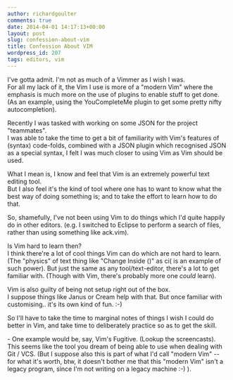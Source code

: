 ```yaml
---
author: richardgoulter
comments: true
date: 2014-04-01 14:17:13+00:00
layout: post
slug: confession-about-vim
title: Confession About VIM
wordpress_id: 207
tags: editors, vim
---
```


I've gotta admit. I'm not as much of a Vimmer as I wish I was.  
For all my lack of it, the Vim I use is more of a "modern Vim" where the emphasis is much more on the use of plugins to enable stuff to get done. (As an example, using the YouCompleteMe plugin to get some pretty nifty autocompletion).

Recently I was tasked with working on some JSON for the project "teammates".  
I was able to take the time to get a bit of familiarity with Vim's features of (syntax) code-folds, combined with a JSON plugin which recognised JSON as a special syntax, I felt I was much closer to using Vim as Vim should be used.

What I mean is, I know and feel that Vim is an extremely powerful text editing tool.  
But I also feel it's the kind of tool where one has to want to know what the best way of doing something is; and to take the effort to learn how to do that.

So, shamefully, I've not been using Vim to do things which I'd quite happily do in other editors. (e.g. I switched to Eclipse to perform a search of files, rather than using something like ack.vim).

Is Vim hard to learn then?  
I think there're a lot of cool things Vim can do which are not hard to learn. (The "physics" of text thing like "Change Inside ()" as ci( is an example of such power).
But just the same as any tool/text-editor, there's a lot to get familiar with. (Though with Vim, there's probably more one *could* learn).

Vim is also guilty of being not setup right out of the box.  
I suppose things like Janus or Cream help with that. But once familiar with customising.. it's its own kind of fun. :-)

So I'll have to take the time to marginal notes of things I wish I could do better in Vim, and take time to deliberately practice so as to get the skill.

\- One example would be, say, Vim's Fugitive. (Lookup the screencasts). This seems like the tool you dream of being able to use when dealing with Git / VCS. (But I suppose also this is part of what I'd call "modern Vim" -- for what it's worth, btw, it doesn't bother me that this "modern Vim" isn't a legacy program, since I'm not writing on a legacy machine :-) ).

